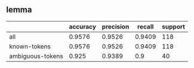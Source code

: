 
## lemma

|                  | accuracy | precision | recall | support |
|------------------|----------|-----------|--------|---------|
| all              | 0.9576   | 0.9526    | 0.9409 | 118     |
| known-tokens     | 0.9576   | 0.9526    | 0.9409 | 118     |
| ambiguous-tokens | 0.925    | 0.9389    | 0.9    | 40      |

